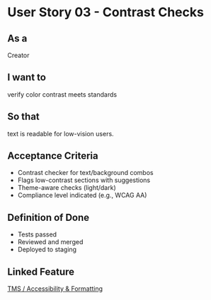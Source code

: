 # User Story 03 - Contrast Checks

## As a
Creator

## I want to
verify color contrast meets standards

## So that
text is readable for low-vision users.

## Acceptance Criteria
- Contrast checker for text/background combos
- Flags low-contrast sections with suggestions
- Theme-aware checks (light/dark)
- Compliance level indicated (e.g., WCAG AA)

## Definition of Done
- Tests passed
- Reviewed and merged
- Deployed to staging

## Linked Feature
[TMS / Accessibility & Formatting](../feature-spec.md)
